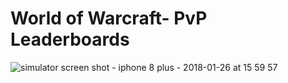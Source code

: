 # World of Warcraft- PvP Leaderboards

![simulator screen shot - iphone 8 plus - 2018-01-26 at 15 59 57](https://user-images.githubusercontent.com/6315252/35460687-e1c94e94-02b2-11e8-9fd6-a13a9f821620.png)
